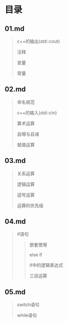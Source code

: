 # 目录

## 01.md
> c++的输出(std::cout)
>
> 注释
>
> 变量
> 
> 常量

## 02.md
> 命名规范
> 
> c++的输入(std::cin)
> 
> 算术运算
> 
> 自增与自减
> 
> 赋值运算

## 03.md
> 关系运算
>
> 逻辑运算
>
> 逗号运算
> 
> 运算的优先级

## 04.md
> if语句
>
> > 嵌套使用
> >
> > else if
> >
> > if中的逻辑表达式
> >
> > 三目运算

## 05.md

> switch语句
>
> while语句
> 